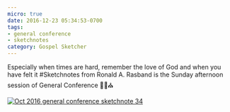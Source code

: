 ```yaml
---
micro: true
date: 2016-12-23 05:34:53-0700
tags:
- general conference
- sketchnotes
category: Gospel Sketcher
---
```


Especially when times are hard, remember the love of God and when you have felt it
#Sketchnotes from Ronald A. Rasband is the Sunday afternoon session of General Conference ✍🏼⛪️

[![Oct 2016 general conference sketchnote 34](http://www.gospelsketcher.org/uploads/2018/1fcf1e23e9.jpg)](http://www.gospelsketcher.org/uploads/2018/1fcf1e23e9.jpg)